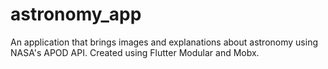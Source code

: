 # astronomy_app

An application that brings images and explanations about astronomy using NASA's APOD API.
Created using Flutter Modular and Mobx.
